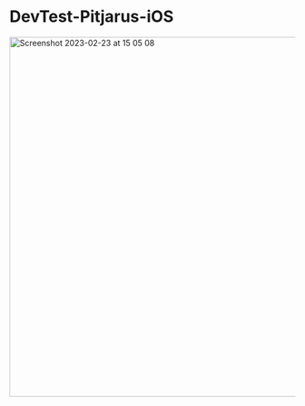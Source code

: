 # DevTest-Pitjarus-iOS

<img width="635" alt="Screenshot 2023-02-23 at 15 05 08" src="https://user-images.githubusercontent.com/25413015/220855607-bbb06556-b66b-4f4e-9040-815a33a2f23e.png">
